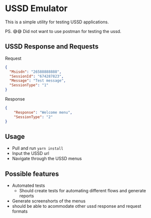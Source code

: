 # USSD Emulator

This is a simple utility for testing USSD applications.

PS. 😅😅 Did not want to use postman for testing the ussd.

## USSD Response and Requests

Request
```json
{
  "Msisdn": "26588888888",
  "SessionId": "674287823",
  "Message": "Test message",
  "SessionType": "1"
}
```

Response
```json
{
    "Response": "Welcome menu",
    "SessionType": "2"
}
```

## Usage

- Pull and run `yarn install`
- Input the USSD url
- Navigate through the USSD menus

## Possible features

- Automated tests
  - Should create tests for automating different flows and generate reports
- Generate screenshorts of the menus
- should be able to acommodate other ussd response and request formats
